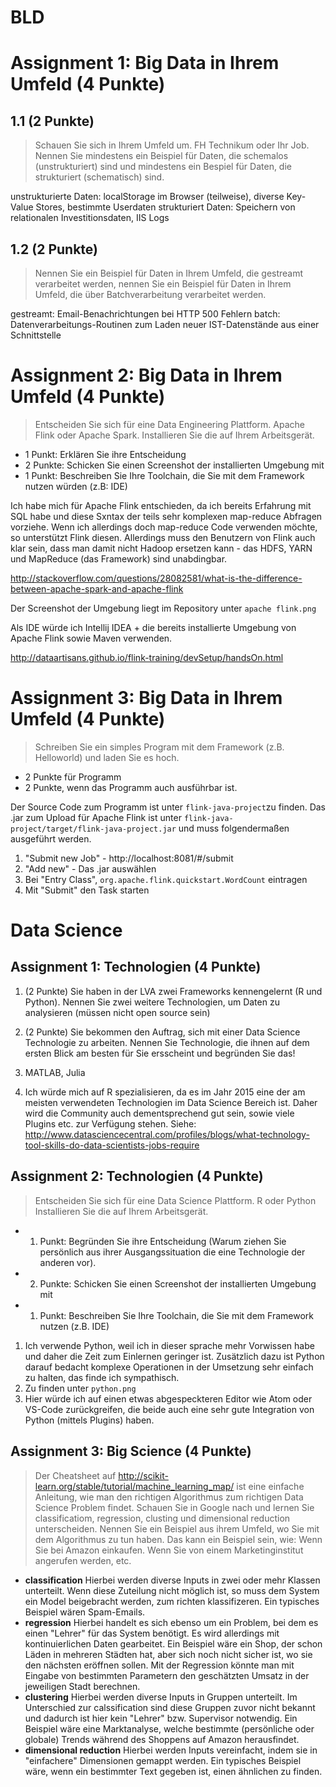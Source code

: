 # BLD

# Assignment 1: Big Data in Ihrem Umfeld (4 Punkte)
## 1.1 (2 Punkte)
> Schauen Sie sich in Ihrem Umfeld um. FH Technikum oder Ihr Job. Nennen Sie mindestens ein Beispiel für Daten, die schemalos (unstrukturiert) sind und mindestens ein Bespiel für Daten, die strukturiert (schematisch) sind.

unstrukturierte Daten: localStorage im Browser (teilweise), diverse Key-Value Stores, bestimmte Userdaten
strukturiert Daten: Speichern von relationalen Investitionsdaten, IIS Logs


## 1.2 (2 Punkte)
> Nennen Sie ein Beispiel für Daten in Ihrem Umfeld, die gestreamt verarbeitet werden, nennen Sie ein Beispiel für Daten in Ihrem Umfeld, die über Batchverarbeitung verarbeitet werden.

gestreamt: Email-Benachrichtungen bei HTTP 500 Fehlern
batch: Datenverarbeitungs-Routinen zum Laden neuer IST-Datenstände aus einer Schnittstelle


# Assignment 2: Big Data in Ihrem Umfeld (4 Punkte)
>Entscheiden Sie sich für eine Data Engineering Plattform. Apache Flink oder Apache Spark. Installieren Sie die auf Ihrem Arbeitsgerät.
* 1 Punkt: Erklären Sie ihre Entscheidung
* 2 Punkte: Schicken Sie einen Screenshot der installierten Umgebung mit
* 1 Punkt: Beschreiben Sie Ihre Toolchain, die Sie mit dem Framework nutzen würden (z.B:
IDE)

Ich habe mich für Apache Flink entschieden, da ich bereits Erfahrung mit SQL habe und diese Sxntax der teils sehr komplexen map-reduce Abfragen vorziehe.
Wenn ich allerdings doch map-reduce Code verwenden möchte, so unterstützt Flink diesen. Allerdings muss den Benutzern von Flink auch klar sein, dass man
damit nicht Hadoop ersetzen kann - das HDFS, YARN und MapReduce (das Framework) sind unabdingbar.

http://stackoverflow.com/questions/28082581/what-is-the-difference-between-apache-spark-and-apache-flink

Der Screenshot der Umgebung liegt im Repository unter `apache flink.png`

Als IDE würde ich Intellij IDEA + die bereits installierte Umgebung von Apache Flink sowie Maven verwenden.

http://dataartisans.github.io/flink-training/devSetup/handsOn.html

# Assignment 3: Big Data in Ihrem Umfeld (4 Punkte)
>Schreiben Sie ein simples Program mit dem Framework (z.B. Helloworld) und laden Sie es hoch.
* 2 Punkte für Programm
* 2 Punkte, wenn das Programm auch ausführbar ist.

Der Source Code zum Programm ist unter `flink-java-project`zu finden. Das .jar zum Upload für Apache Flink ist unter `flink-java-project/target/flink-java-project.jar` und muss folgendermaßen ausgeführt werden.


1. "Submit new Job" - http://localhost:8081/#/submit
2. "Add new" - Das .jar auswählen
3. Bei "Entry Class", `org.apache.flink.quickstart.WordCount` eintragen
4. Mit "Submit" den Task starten

# Data Science

## Assignment 1: Technologien (4 Punkte)
>
1. (2 Punkte)
Sie haben in der LVA zwei Frameworks kennengelernt (R und Python). Nennen Sie zwei weitere Technologien, um Daten zu analysieren (müssen nicht open source sein)
2. (2 Punkte)
Sie bekommen den Auftrag, sich mit einer Data Science Technologie zu arbeiten. Nennen Sie Technologie, die ihnen auf dem ersten Blick am besten für Sie ersscheint und begründen Sie das!

1. MATLAB, Julia
2. Ich würde mich auf R spezialisieren, da es im Jahr 2015 eine der am meisten verwendeten Technologien im Data Science Bereich ist. Daher wird die Community auch dementsprechend gut sein, sowie viele Plugins etc. zur Verfügung stehen. Siehe: http://www.datasciencecentral.com/profiles/blogs/what-technology-tool-skills-do-data-scientists-jobs-require

## Assignment 2: Technologien (4 Punkte)
>Entscheiden Sie sich für eine Data Science Plattform. R oder Python Installieren Sie die auf Ihrem Arbeitsgerät.
* 1. Punkt: Begründen Sie ihre Entscheidung (Warum ziehen Sie persönlich aus ihrer Ausgangssituation die eine Technologie der anderen vor).
* 2. Punkte: Schicken Sie einen Screenshot der installierten Umgebung mit
* 1. Punkt: Beschreiben Sie Ihre Toolchain, die Sie mit dem Framework nutzen (z.B. IDE)

1. Ich verwende Python, weil ich in dieser sprache mehr Vorwissen habe und daher die Zeit zum Einlernen geringer ist. Zusätzlich dazu ist Python darauf bedacht komplexe Operationen in der Umsetzung sehr einfach zu halten, das finde ich sympathisch.
2. Zu finden unter `python.png`
3. Hier würde ich auf einen etwas abgespeckteren Editor wie Atom oder VS-Code zurückgreifen, die beide auch eine sehr gute Integration von Python (mittels Plugins) haben.

## Assignment 3: Big Science (4 Punkte)
>Der Cheatsheet auf http://scikit-learn.org/stable/tutorial/machine_learning_map/ ist eine einfache Anleitung, wie man den richtigen Algorithmus zum richtigen Data Science Problem findet.
Schauen Sie in Google nach und lernen Sie classificatiom, regression, clusting und dimensional reduction unterscheiden.
Nennen Sie ein Beispiel aus ihrem Umfeld, wo Sie mit dem Algorithmus zu tun haben. Das kann ein Beispiel sein, wie: Wenn Sie bei Amazon einkaufen. Wenn Sie von einem Marketinginstitut angerufen werden, etc.

* __classification__
  Hierbei werden diverse Inputs in zwei oder mehr Klassen unterteilt. Wenn diese Zuteilung nicht möglich ist, so muss dem System ein Model beigebracht werden, zum richten klassifizeren. Ein typisches Beispiel wären Spam-Emails.
* __regression__
  Hierbei handelt es sich ebenso um ein Problem, bei dem es einen "Lehrer" für das System benötigt. Es wird allerdings mit kontinuierlichen Daten gearbeitet. Ein Beispiel wäre ein Shop, der schon Läden in mehreren Städten hat, aber sich noch nicht sicher ist, wo sie den nächsten eröffnen sollen. Mit der Regression könnte man mit Eingabe von bestimmten Parametern den geschätzten Umsatz in der jeweiligen Stadt berechnen.
* __clustering__
  Hierbei werden diverse Inputs in Gruppen unterteilt. Im Unterschied zur calssification sind diese Gruppen zuvor nicht bekannt und dadurch ist hier kein "Lehrer" bzw. Supervisor notwendig. Ein Beispiel wäre eine Marktanalyse, welche bestimmte (persönliche oder globale) Trends während des Shoppens auf Amazon herausfindet.
* __dimensional reduction__
  Hierbei werden Inputs vereinfacht, indem sie in "einfachere" Dimensionen gemappt werden. Ein typisches Beispiel wäre, wenn ein bestimmter Text gegeben ist, einen ähnlichen zu finden.
